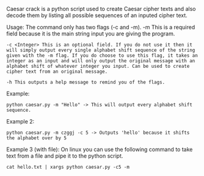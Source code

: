 Caesar crack is a python script used to create Caesar cipher texts and also decode them by listing all possible sequences of an inputed cipher text.

Usage:
	The command only has two flags (-c and -m).
	-m <String> This is a required field because it is the main string input you are giving the program.

	-c <Integer> This is an optional field. If you do not use it then it will simply output every single alphabet shift sequence of the string given with the -m flag. If you do choose to use this flag, it takes an integer as an input and will only output the original message with an alphabet shift of whatever integer you input. Can be used to create cipher text from an original message.

	-h This outputs a help message to remind you of the flags.

Example:
```
python caesar.py -m "Hello" -> This will output every alphabet shift sequence.
```
Example 2: 
```
python caesar.py -m czggj -c 5 -> Outputs 'hello' because it shifts the alphabet over by 5
```

Example 3 (with file):
On linux you can use the following command to take text from a file and pipe it to the python script.
```
cat hello.txt | xargs python caesar.py -c5 -m
```

